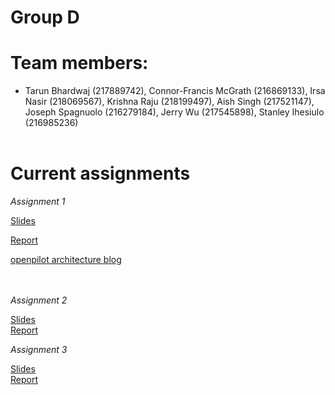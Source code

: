 # **Group D**
# Team members:
- Tarun Bhardwaj (217889742), Connor-Francis McGrath (216869133), Irsa Nasir (218069567), Krishna Raju (218199497), Aish Singh (217521147), Joseph Spagnuolo (216279184), Jerry Wu (217545898), Stanley Ihesiulo (216985236)
<br/><br/>


# **Current assignments**

*Assignment 1*

[Slides](https://docs.google.com/presentation/d/1Rpraoiqaj5pmtbqbve6ow8nsezWJx89fT4k6OwQZZuI/edit?usp=sharing)<br/>

[Report](https://github.com/jerrywu071/4314website/blob/main/Assignment1Report/report.pdf)<br/>

[openpilot architecture blog](https://blog.comma.ai/openpilot-in-2021/)<br/><br/><br/>

*Assignment 2*

[Slides](https://docs.google.com/presentation/d/19STPAHv-Y_OeXgPuccnXLGa-PCJoT05QzUAIgsVeCAs/edit?usp=sharing) <br/>
[Report](https://github.com/jerrywu071/4314website/blob/main/Assignment2Report/main.pdf) <br/>

*Assignment 3*

[Slides](https://docs.google.com/presentation/d/1pbh4wAjR5YuoP3K4Yr5eAQ4UQhyYb31N_rXiQgHQjfA/edit?usp=sharing)<br/>
[Report]()